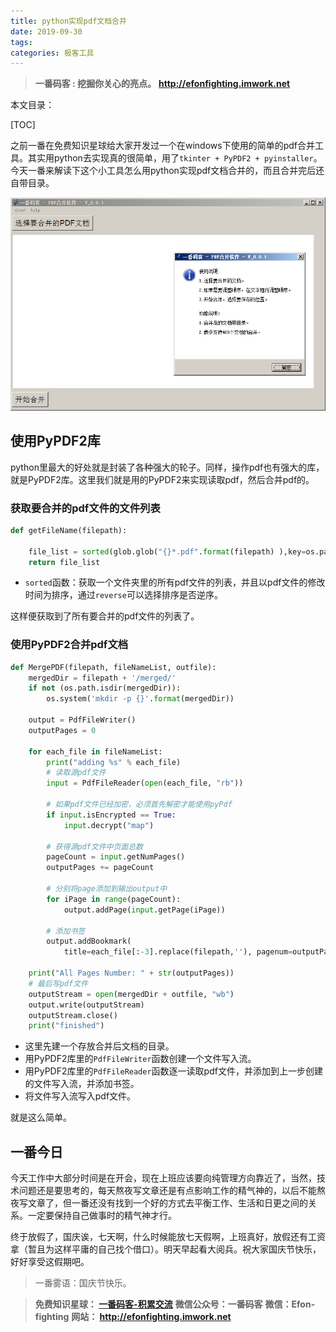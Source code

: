 ```yaml
---
title: python实现pdf文档合并
date: 2019-09-30
tags: 
categories: 极客工具
---
```


> **一番码客 : 挖掘你关心的亮点。**
> **http://efonfighting.imwork.net**

本文目录：

[TOC]

之前一番在免费知识星球给大家开发过一个在windows下使用的简单的pdf合并工具。其实用python去实现真的很简单，用了`tkinter + PyPDF2 + pyinstaller`。今天一番来解读下这个小工具怎么用python实现pdf文档合并的，而且合并完后还自带目录。

![](2019-09-30-python实现pdf文档合并/pdf01.png)

<!--more-->

## 使用PyPDF2库

python里最大的好处就是封装了各种强大的轮子。同样，操作pdf也有强大的库，就是PyPDF2库。这里我们就是用的PyPDF2来实现读取pdf，然后合并pdf的。

### 获取要合并的pdf文件的文件列表

```python
def getFileName(filepath):

    file_list = sorted(glob.glob("{}*.pdf".format(filepath) ),key=os.path.getmtime, reverse=False)
    return file_list
```

* `sorted`函数：获取一个文件夹里的所有pdf文件的列表，并且以pdf文件的修改时间为排序，通过`reverse`可以选择排序是否逆序。

这样便获取到了所有要合并的pdf文件的列表了。

### 使用PyPDF2合并pdf文档

```python
def MergePDF(filepath, fileNameList, outfile):
    mergedDir = filepath + '/merged/'
    if not (os.path.isdir(mergedDir)):
        os.system('mkdir -p {}'.format(mergedDir))

    output = PdfFileWriter()
    outputPages = 0

    for each_file in fileNameList:
        print("adding %s" % each_file)
        # 读取源pdf文件
        input = PdfFileReader(open(each_file, "rb"))

        # 如果pdf文件已经加密，必须首先解密才能使用pyPdf
        if input.isEncrypted == True:
            input.decrypt("map")

        # 获得源pdf文件中页面总数
        pageCount = input.getNumPages()
        outputPages += pageCount

        # 分别将page添加到输出output中
        for iPage in range(pageCount):
            output.addPage(input.getPage(iPage))

        # 添加书签
        output.addBookmark(
            title=each_file[:-3].replace(filepath,''), pagenum=outputPages - pageCount)

    print("All Pages Number: " + str(outputPages))
    # 最后写pdf文件
    outputStream = open(mergedDir + outfile, "wb")
    output.write(outputStream)
    outputStream.close()
    print("finished")
```

* 这里先建一个存放合并后文档的目录。
* 用PyPDF2库里的`PdfFileWriter`函数创建一个文件写入流。
* 用PyPDF2库里的`PdfFileReader`函数逐一读取pdf文件，并添加到上一步创建的文件写入流，并添加书签。
* 将文件写入流写入pdf文件。

就是这么简单。

## 一番今日

今天工作中大部分时间是在开会，现在上班应该要向纯管理方向靠近了，当然，技术问题还是要思考的，每天熬夜写文章还是有点影响工作的精气神的，以后不能熬夜写文章了，但一番还没有找到一个好的方式去平衡工作、生活和日更之间的关系。一定要保持自己做事时的精气神才行。

终于放假了，国庆诶，七天啊，什么时候能放七天假啊，上班真好，放假还有工资拿（暂且为这样平庸的自己找个借口）。明天早起看大阅兵。祝大家国庆节快乐，好好享受这假期吧。

> 一番雾语：国庆节快乐。



> **免费知识星球： [一番码客-积累交流]([wwww](https://t.zsxq.com/NRVBURr))**
> **微信公众号：一番码客**
> **微信：Efon-fighting**
> **网站： http://efonfighting.imwork.net**